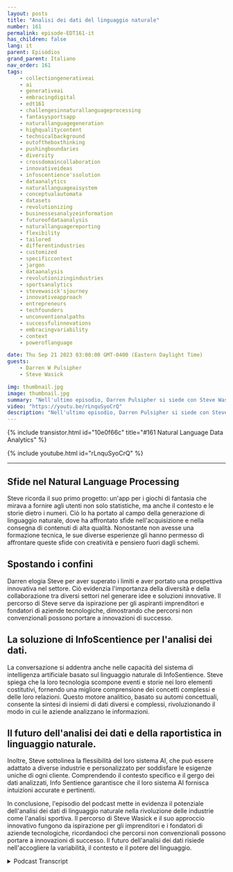 ```yaml
---
layout: posts
title: "Analisi dei dati del linguaggio naturale"
number: 161
permalink: episode-EDT161-it
has_children: false
lang: it
parent: Episódios
grand_parent: Italiano
nav_order: 161
tags:
    - collectiongenerativeai
    - ai
    - generativeai
    - embracingdigital
    - edt161
    - challengesinnaturallanguageprocessing
    - fantasysportsapp
    - naturallanguagegeneration
    - highqualitycontent
    - technicalbackground
    - outoftheboxthinking
    - pushingboundaries
    - diversity
    - crossdomaincollaboration
    - innovativeideas
    - infoscentience'ssolution
    - dataanalytics
    - naturallanguageaisystem
    - conceptualautomata
    - datasets
    - revolutionizing
    - businessesanalyzeinformation
    - futureofdataanalysis
    - naturallanguagereporting
    - flexibility
    - tailored
    - differentindustries
    - customized
    - specificcontext
    - jargon
    - dataanalysis
    - revolutionizingindustries
    - sportsanalytics
    - stevewasick'sjourney
    - innovativeapproach
    - entrepreneurs
    - techfounders
    - unconventionalpaths
    - successfulinnovations
    - embracingvariability
    - context
    - poweroflanguage

date: Thu Sep 21 2023 03:00:00 GMT-0400 (Eastern Daylight Time)
guests:
    - Darren W Pulsipher
    - Steve Wasick

img: thumbnail.jpg
image: thumbnail.jpg
summary: "Nell'ultimo episodio, Darren Pulsipher si siede con Steve Wasick, CEO e fondatore di InfoSentience, per discutere del potere e del potenziale dell'analisi dei dati del linguaggio naturale. Steve, proveniente da un background non convenzionale come laureato in inglese diventato sceneggiatore diventato avvocato diventato fondatore di una tecnologia, porta una prospettiva unica nel campo."
video: "https://youtu.be/rLnquSyoCrQ"
description: "Nell'ultimo episodio, Darren Pulsipher si siede con Steve Wasick, CEO e fondatore di InfoSentience, per discutere del potere e del potenziale dell'analisi dei dati del linguaggio naturale. Steve, proveniente da un background non convenzionale come laureato in inglese diventato sceneggiatore diventato avvocato diventato fondatore di una tecnologia, porta una prospettiva unica nel campo."
---
```


<div>
{% include transistor.html id="10e0f66c" title="#161 Natural Language Data Analytics" %}

{% include youtube.html id="rLnquSyoCrQ" %}
</div>

---

## Sfide nel Natural Language Processing

Steve ricorda il suo primo progetto: un'app per i giochi di fantasia che mirava a fornire agli utenti non solo statistiche, ma anche il contesto e le storie dietro i numeri. Ciò lo ha portato al campo della generazione di linguaggio naturale, dove ha affrontato sfide nell'acquisizione e nella consegna di contenuti di alta qualità. Nonostante non avesse una formazione tecnica, le sue diverse esperienze gli hanno permesso di affrontare queste sfide con creatività e pensiero fuori dagli schemi.

## Spostando i confini

Darren elogia Steve per aver superato i limiti e aver portato una prospettiva innovativa nel settore. Ciò evidenzia l'importanza della diversità e della collaborazione tra diversi settori nel generare idee e soluzioni innovative. Il percorso di Steve serve da ispirazione per gli aspiranti imprenditori e fondatori di aziende tecnologiche, dimostrando che percorsi non convenzionali possono portare a innovazioni di successo.

## La soluzione di InfoScentience per l'analisi dei dati.

La conversazione si addentra anche nelle capacità del sistema di intelligenza artificiale basato sul linguaggio naturale di InfoSentience. Steve spiega che la loro tecnologia scompone eventi e storie nei loro elementi costitutivi, fornendo una migliore comprensione dei concetti complessi e delle loro relazioni. Questo motore analitico, basato su automi concettuali, consente la sintesi di insiemi di dati diversi e complessi, rivoluzionando il modo in cui le aziende analizzano le informazioni.

## Il futuro dell'analisi dei dati e della raportistica in linguaggio naturale.

Inoltre, Steve sottolinea la flessibilità del loro sistema AI, che può essere adattato a diverse industrie e personalizzato per soddisfare le esigenze uniche di ogni cliente. Comprendendo il contesto specifico e il gergo dei dati analizzati, Info Sentience garantisce che il loro sistema AI fornisca intuizioni accurate e pertinenti.

In conclusione, l'episodio del podcast mette in evidenza il potenziale dell'analisi dei dati di linguaggio naturale nella rivoluzione delle industrie come l'analisi sportiva. Il percorso di Steve Wasick e il suo approccio innovativo fungono da ispirazione per gli imprenditori e i fondatori di aziende tecnologiche, ricordandoci che percorsi non convenzionali possono portare a innovazioni di successo. Il futuro dell'analisi dei dati risiede nell'accogliere la variabilità, il contesto e il potere del linguaggio.



<details>
<summary> Podcast Transcript </summary>

<p></p>

</details>
